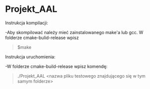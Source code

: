 # Projekt_AAL
Instrukcja kompilacji:

-Aby skompilować należy mieć zainstalowanego make'a lub gcc. W folderze cmake-bulid-release wpisz 

>$make

Instrukcja uruchomienia:

-W folderze cmake-build-release wpisz komendę: 
>./Projekt_AAL <nazwa pliku testowego znajdującego się w tym samym folderze>
